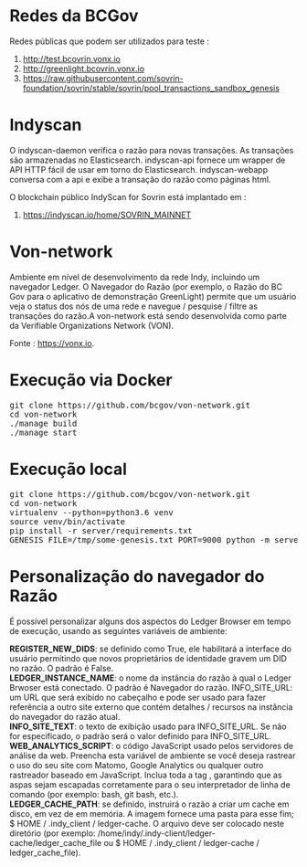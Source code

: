 # Redes da BCGov 
Redes públicas que podem ser utilizados para teste : 
1. http://test.bcovrin.vonx.io
1. http://greenlight.bcovrin.vonx.io
1. https://raw.githubusercontent.com/sovrin-foundation/sovrin/stable/sovrin/pool_transactions_sandbox_genesis


# Indyscan
O indyscan-daemon verifica o razão para novas transações. As transações são armazenadas no Elasticsearch. indyscan-api fornece um wrapper de API HTTP fácil de usar em torno do Elasticsearch. indyscan-webapp conversa com a api e exibe a transação do razão como páginas html.

O blockchain público IndyScan for Sovrin está implantado em :

1. https://indyscan.io/home/SOVRIN_MAINNET


# Von-network

Ambiente em nível de desenvolvimento da rede Indy, incluindo um navegador Ledger. O Navegador do Razão (por exemplo, o Razão do BC Gov para o aplicativo de demonstração GreenLight) permite que um usuário veja o status dos nós de uma rede e navegue / pesquise / filtre as transações do razão.A von-network está sendo desenvolvida como parte da Verifiable Organizations Network (VON). 

Fonte : https://vonx.io.

# Execução via Docker

<pre>
git clone https://github.com/bcgov/von-network.git
cd von-network
./manage build
./manage start
</pre>

# Execução local
<pre>
git clone https://github.com/bcgov/von-network.git
cd von-network
virtualenv --python=python3.6 venv
source venv/bin/activate
pip install -r server/requirements.txt
GENESIS_FILE=/tmp/some-genesis.txt PORT=9000 python -m server.server
</pre>

# Personalização do navegador do Razão

É possível personalizar alguns dos aspectos do Ledger Browser em tempo de execução, usando as seguintes variáveis ​​de ambiente:

**REGISTER_NEW_DIDS**: se definido como True, ele habilitará a interface do usuário permitindo que novos proprietários de identidade gravem um DID no razão. O padrão é False.<br>
**LEDGER_INSTANCE_NAME**: o nome da instância do razão à qual o Ledger Brwoser está conectado. O padrão é Navegador do razão.
INFO_SITE_URL: um URL que será exibido no cabeçalho e pode ser usado para fazer referência a outro site externo que contém detalhes / recursos na instância do navegador do razão atual.<br>
**INFO_SITE_TEXT**: o texto de exibição usado para INFO_SITE_URL. Se não for especificado, o padrão será o valor definido para INFO_SITE_URL.<br>
**WEB_ANALYTICS_SCRIPT**: o código JavaScript usado pelos servidores de análise da web. Preencha esta variável de ambiente se você deseja rastrear o uso do seu site com Matomo, Google Analytics ou qualquer outro rastreador baseado em JavaScript. Inclua toda a tag <script type = "text / javascript"> ... </script>, garantindo que as aspas sejam escapadas corretamente para o seu interpretador de linha de comando (por exemplo: bash, git bash, etc.).<br>
**LEDGER_CACHE_PATH**: se definido, instruirá o razão a criar um cache em disco, em vez de em memória. A imagem fornece uma pasta para esse fim; 
$ HOME / .indy_client / ledger-cache. O arquivo deve ser colocado neste diretório (por exemplo: /home/indy/.indy-client/ledger-cache/ledger_cache_file ou $ HOME / .indy_client / ledger-cache / ledger_cache_file).<br>
